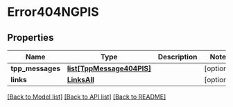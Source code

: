 # Error404NGPIS

## Properties
Name | Type | Description | Notes
------------ | ------------- | ------------- | -------------
**tpp_messages** | [**list[TppMessage404PIS]**](TppMessage404PIS.md) |  | [optional] 
**links** | [**LinksAll**](LinksAll.md) |  | [optional] 

[[Back to Model list]](../README.md#documentation-for-models) [[Back to API list]](../README.md#documentation-for-api-endpoints) [[Back to README]](../README.md)

